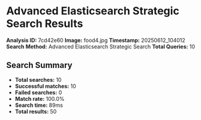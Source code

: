 # Advanced Elasticsearch Strategic Search Results

**Analysis ID:** 7cd42e60
**Image:** food4.jpg
**Timestamp:** 20250612_104012
**Search Method:** Advanced Elasticsearch Strategic Search
**Total Queries:** 10

## Search Summary

- **Total searches:** 10
- **Successful matches:** 10
- **Failed searches:** 0
- **Match rate:** 100.0%
- **Search time:** 89ms
- **Total results:** 50

